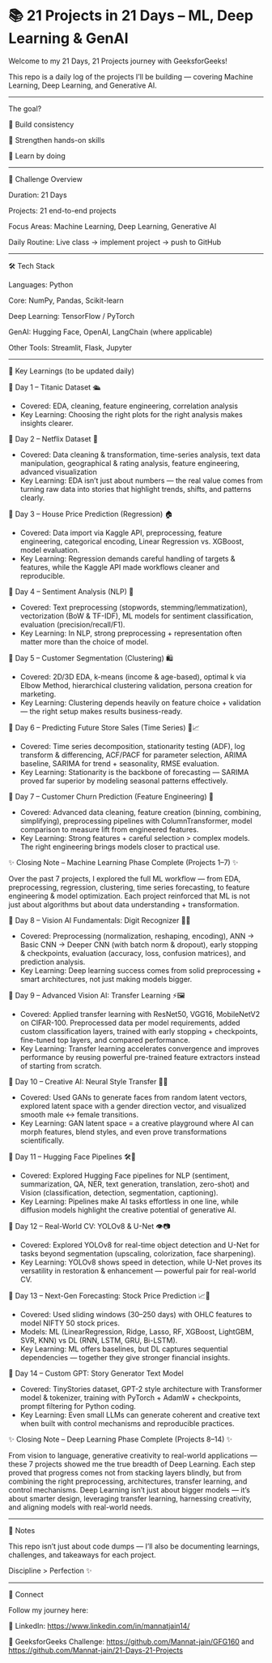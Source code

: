 # 📚 21 Projects in 21 Days – ML, Deep Learning & GenAI

Welcome to my 21 Days, 21 Projects journey with GeeksforGeeks!

This repo is a daily log of the projects I’ll be building — covering Machine Learning, Deep Learning, and Generative AI.
________________________________________________________________________________________________________________________________
The goal?

🚀 Build consistency

🧠 Strengthen hands-on skills

🎯 Learn by doing
________________________________________________________________________________________________________________________________

📅 Challenge Overview

Duration: 21 Days

Projects: 21 end-to-end projects

Focus Areas: Machine Learning, Deep Learning, Generative AI

Daily Routine: Live class → implement project → push to GitHub
________________________________________________________________________________________________________________________________

🛠️ Tech Stack

Languages: Python

Core: NumPy, Pandas, Scikit-learn

Deep Learning: TensorFlow / PyTorch

GenAI: Hugging Face, OpenAI, LangChain (where applicable)

Other Tools: Streamlit, Flask, Jupyter
________________________________________________________________________________________________________________________________

🌟 Key Learnings (to be updated daily)

📌 Day 1 – Titanic Dataset 🛳️
- Covered: EDA, cleaning, feature engineering, correlation analysis  
- Key Learning: Choosing the right plots for the right analysis makes insights clearer.
  
📌 Day 2 – Netflix Dataset 🍿
- Covered: Data cleaning & transformation, time-series analysis, text data manipulation, geographical & rating analysis, feature engineering, advanced visualization
- Key Learning: EDA isn’t just about numbers — the real value comes from turning raw data into stories that highlight trends, shifts, and patterns clearly.

📌 Day 3 – House Price Prediction (Regression) 🏠
- Covered: Data import via Kaggle API, preprocessing, feature engineering, categorical encoding, Linear Regression vs. XGBoost, model evaluation.
- Key Learning: Regression demands careful handling of targets & features, while the Kaggle API made workflows cleaner and reproducible.

📌 Day 4 – Sentiment Analysis (NLP) 💬
- Covered: Text preprocessing (stopwords, stemming/lemmatization), vectorization (BoW & TF-IDF), ML models for sentiment classification, evaluation (precision/recall/F1).
- Key Learning: In NLP, strong preprocessing + representation often matter more than the choice of model.

📌 Day 5 – Customer Segmentation (Clustering) 🛍️
- Covered: 2D/3D EDA, k-means (income & age-based), optimal k via Elbow Method, hierarchical clustering validation, persona creation for marketing.
- Key Learning: Clustering depends heavily on feature choice + validation — the right setup makes results business-ready.

📌 Day 6 – Predicting Future Store Sales (Time Series) 🏪📈
- Covered: Time series decomposition, stationarity testing (ADF), log transform & differencing, ACF/PACF for parameter selection, ARIMA baseline, SARIMA for trend + seasonality, RMSE evaluation.
- Key Learning: Stationarity is the backbone of forecasting — SARIMA proved far superior by modeling seasonal patterns effectively.

📌 Day 7 – Customer Churn Prediction (Feature Engineering) 📡
- Covered: Advanced data cleaning, feature creation (binning, combining, simplifying), preprocessing pipelines with ColumnTransformer, model comparison to measure lift from engineered features.
- Key Learning: Strong features + careful selection > complex models. The right engineering brings models closer to practical use.

✨ Closing Note – Machine Learning Phase Complete (Projects 1–7) ✨

Over the past 7 projects, I explored the full ML workflow — from EDA, preprocessing, regression, clustering, time series forecasting, to feature engineering & model optimization. Each project reinforced that ML is not just about algorithms but about data understanding + transformation.

📌 Day 8 – Vision AI Fundamentals: Digit Recognizer 🔢🤖
- Covered: Preprocessing (normalization, reshaping, encoding), ANN → Basic CNN → Deeper CNN (with batch norm & dropout), early stopping & checkpoints, evaluation (accuracy, loss, confusion matrices), and prediction analysis.
- Key Learning: Deep learning success comes from solid preprocessing + smart architectures, not just making models bigger.

📌 Day 9 – Advanced Vision AI: Transfer Learning ⚡🖼️
- Covered: Applied transfer learning with ResNet50, VGG16, MobileNetV2 on CIFAR-100. Preprocessed data per model requirements, added custom classification layers, trained with early stopping + checkpoints, fine-tuned top layers, and compared performance.
- Key Learning: Transfer learning accelerates convergence and improves performance by reusing powerful pre-trained feature extractors instead of starting from scratch.

📌 Day 10 – Creative AI: Neural Style Transfer 🎨🤖
- Covered: Used GANs to generate faces from random latent vectors, explored latent space with a gender direction vector, and visualized smooth male ↔ female transitions.
- Key Learning: GAN latent space = a creative playground where AI can morph features, blend styles, and even prove transformations scientifically.

📌 Day 11 – Hugging Face Pipelines 🛠️🤖
- Covered: Explored Hugging Face pipelines for NLP (sentiment, summarization, QA, NER, text generation, translation, zero-shot) and Vision (classification, detection, segmentation, captioning).
- Key Learning: Pipelines make AI tasks effortless in one line, while diffusion models highlight the creative potential of generative AI.

📌 Day 12 – Real-World CV: YOLOv8 & U-Net 👁️📷
- Covered: Explored YOLOv8 for real-time object detection and U-Net for tasks beyond segmentation (upscaling, colorization, face sharpening).
- Key Learning: YOLOv8 shows speed in detection, while U-Net proves its versatility in restoration & enhancement — powerful pair for real-world CV.

📌 Day 13 – Next-Gen Forecasting: Stock Price Prediction 📈🧠
- Covered: Used sliding windows (30–250 days) with OHLC features to model NIFTY 50 stock prices.
- Models: ML (LinearRegression, Ridge, Lasso, RF, XGBoost, LightGBM, SVR, KNN) vs DL (RNN, LSTM, GRU, Bi-LSTM).
- Key Learning: ML offers baselines, but DL captures sequential dependencies — together they give stronger financial insights.

📌 Day 14 – Custom GPT: Story Generator Text Model
- Covered: TinyStories dataset, GPT-2 style architecture with Transformer model & tokenizer, training with PyTorch + AdamW + checkpoints, prompt filtering for Python coding.
- Key Learning: Even small LLMs can generate coherent and creative text when built with control mechanisms and reproducible practices.

✨ Closing Note – Deep Learning Phase Complete (Projects 8–14) ✨

From vision to language, generative creativity to real-world applications — these 7 projects showed me the true breadth of Deep Learning. Each step proved that progress comes not from stacking layers blindly, but from combining the right preprocessing, architectures, transfer learning, and control mechanisms. Deep Learning isn’t just about bigger models — it’s about smarter design, leveraging transfer learning, harnessing creativity, and aligning models with real-world needs.
________________________________________________________________________________________________________________________________

📌 Notes

This repo isn’t just about code dumps — I’ll also be documenting learnings, challenges, and takeaways for each project.

Discipline > Perfection ✨
________________________________________________________________________________________________________________________________

🔗 Connect

Follow my journey here:

💼 LinkedIn: https://www.linkedin.com/in/mannatjain14/

📂 GeeksforGeeks Challenge: https://github.com/Mannat-jain/GFG160 and https://github.com/Mannat-jain/21-Days-21-Projects
